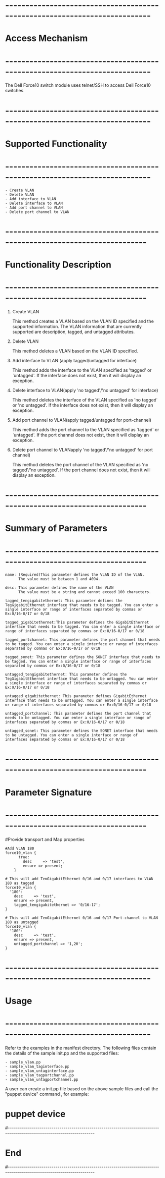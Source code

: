 # --------------------------------------------------------------------------
# Access Mechanism 
# --------------------------------------------------------------------------

The Dell Force10 switch module uses telnet/SSH to access Dell Force10 switches.

# --------------------------------------------------------------------------
# Supported Functionality
# --------------------------------------------------------------------------

	- Create VLAN
	- Delete VLAN
	- Add interface to VLAN
	- Delete interface to VLAN
	- Add port channel to VLAN
	- Delete port channel to VLAN

# -------------------------------------------------------------------------
# Functionality Description
# -------------------------------------------------------------------------


  1. Create VLAN

     This method creates a VLAN based on the VLAN ID specified and the supported information. The VLAN information that are currently supported are description, tagged, and untagged attributes. 
  2. Delete VLAN

     This method deletes a VLAN based on the VLAN ID specified.  
  3. Add interface to VLAN (apply tagged/untagged for interface)

     This method adds the interface to the VLAN specified as 'tagged' or 'untagged'. If the interface does not exist, then it will display an exception. 
  4. Delete interface to VLAN(apply 'no tagged'/'no untagged' for interface)

     This method deletes the interface of the VLAN specified as 'no tagged' or 'no untagged'. If the interface does not exist, then it will display an exception.
  5. Add port channel to VLAN(apply tagged/untagged for port-channel)

     This method adds the port channel to the VLAN specified as 'tagged' or 'untagged'. If the port channel does not exist, then it will display an exception. 
  4. Delete port channel to VLANapply 'no tagged'/'no untagged' for port channel)

     This method deletes the port channel of the VLAN specified as 'no tagged'/'no untagged'. If the port channel does not exist, then it will display an exception.


# -------------------------------------------------------------------------
# Summary of Parameters
# -------------------------------------------------------------------------

	name: (Required)This parameter defines the VLAN ID of the VLAN.
	      The value must be between 1 and 4094.
	
	desc: This parameter defines the name of the VLAN
	      The value must be a string and cannot exceed 100 characters.
	
	tagged_tengigabitethernet: This parameter defines the TegGigabitEthernet interface that needs to be tagged. You can enter a single interface or range of interfaces separated by commas or Ex:0/16-0/17 or 0/18
	
	tagged_gigabitethernet:This parameter defines the GigabitEthernet interface that needs to be tagged. You can enter a single interface or range of interfaces separated by commas or Ex:0/16-0/17 or 0/18
	
	tagged_portchannel: This parameter defines the port channel that needs to be tagged. You can enter a single interface or range of interfaces separated by commas or Ex:0/16-0/17 or 0/18
	
	tagged_sonet: This parameter defines the SONET interface that needs to be tagged. You can enter a single interface or range of interfaces separated by commas or Ex:0/16-0/17 or 0/18
	
	untagged_tengigabitethernet: This parameter defines the TegGigabitEthernet interface that needs to be untagged. You can enter a single interface or range of interfaces separated by commas or Ex:0/16-0/17 or 0/18
	
	untagged_gigabitethernet: This parameter defines GigabitEthernet interface that needs to be untagged. You can enter a single interface or range of interfaces separated by commas or Ex:0/16-0/17 or 0/18
	
	untagged_portchannel: This parameter defines the port channel that needs to be untagged. You can enter a single interface or range of interfaces separated by commas or Ex:0/16-0/17 or 0/18
	
	untagged_sonet: This parameter defines the SONET interface that needs to be untagged. You can enter a single interface or range of interfaces separated by commas or Ex:0/16-0/17 or 0/18
		
    
# -------------------------------------------------------------------------
# Parameter Signature 
# -------------------------------------------------------------------------

#Provide transport and Map properties

    #Add VLAN 180
	force10_vlan {
		  true:    	
			desc     => 'test',
			ensure => present;
		}
		
    # This will add TenGigabitEthernet 0/16 and 0/17 interfaces to VLAN 180 as tagged
	force10_vlan {
	  '180':    	
		desc     => 'test',
		ensure => present, 
		tagged_tengigabitethernet => '0/16-17';    
	}
	
	# This will add TenGigabitEthernet 0/16 and 0/17 Port-channel to VLAN 180 as untagged
	force10_vlan {
	  '180':    	
		desc     => 'test',
		ensure => present, 
		untagged_portchannel => '1,20';   
	}


# --------------------------------------------------------------------------
# Usage
# --------------------------------------------------------------------------
  Refer to the examples in the manifest directory.
  The following files contain the details of the sample init.pp and the supported files:
   
    - sample_vlan.pp
	- sample_vlan_taginterface.pp
	- sample_vlan_untaginterface.pp
	- sample_vlan_tagportchannel.pp
	- sample_vlan_untagportchannel.pp
   
   A user can create a init.pp file based on the above sample files and call the "puppet device" command , for example: 
   # puppet device

#-------------------------------------------------------------------------------------------------------------------------
# End
#-------------------------------------------------------------------------------------------------------------------------	
